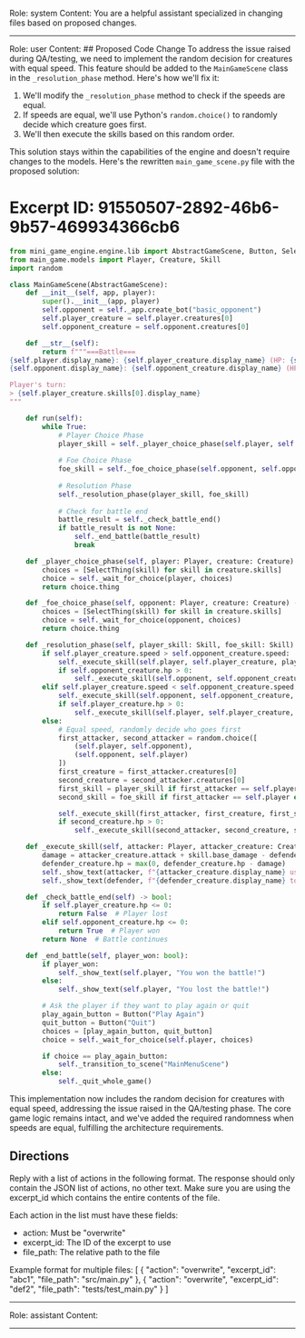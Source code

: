 Role: system
Content: You are a helpful assistant specialized in changing files based on proposed changes.
__________________
Role: user
Content: ## Proposed Code Change
To address the issue raised during QA/testing, we need to implement the random decision for creatures with equal speed. This feature should be added to the `MainGameScene` class in the `_resolution_phase` method. Here's how we'll fix it:

1. We'll modify the `_resolution_phase` method to check if the speeds are equal.
2. If speeds are equal, we'll use Python's `random.choice()` to randomly decide which creature goes first.
3. We'll then execute the skills based on this random order.

This solution stays within the capabilities of the engine and doesn't require changes to the models. Here's the rewritten `main_game_scene.py` file with the proposed solution:

# Excerpt ID: 91550507-2892-46b6-9b57-469934366cb6
```python main_game/scenes/main_game_scene.py
from mini_game_engine.engine.lib import AbstractGameScene, Button, SelectThing
from main_game.models import Player, Creature, Skill
import random

class MainGameScene(AbstractGameScene):
    def __init__(self, app, player):
        super().__init__(app, player)
        self.opponent = self._app.create_bot("basic_opponent")
        self.player_creature = self.player.creatures[0]
        self.opponent_creature = self.opponent.creatures[0]

    def __str__(self):
        return f"""===Battle===
{self.player.display_name}: {self.player_creature.display_name} (HP: {self.player_creature.hp}/{self.player_creature.max_hp})
{self.opponent.display_name}: {self.opponent_creature.display_name} (HP: {self.opponent_creature.hp}/{self.opponent_creature.max_hp})

Player's turn:
> {self.player_creature.skills[0].display_name}
"""

    def run(self):
        while True:
            # Player Choice Phase
            player_skill = self._player_choice_phase(self.player, self.player_creature)
            
            # Foe Choice Phase
            foe_skill = self._foe_choice_phase(self.opponent, self.opponent_creature)
            
            # Resolution Phase
            self._resolution_phase(player_skill, foe_skill)
            
            # Check for battle end
            battle_result = self._check_battle_end()
            if battle_result is not None:
                self._end_battle(battle_result)
                break

    def _player_choice_phase(self, player: Player, creature: Creature) -> Skill:
        choices = [SelectThing(skill) for skill in creature.skills]
        choice = self._wait_for_choice(player, choices)
        return choice.thing

    def _foe_choice_phase(self, opponent: Player, creature: Creature) -> Skill:
        choices = [SelectThing(skill) for skill in creature.skills]
        choice = self._wait_for_choice(opponent, choices)
        return choice.thing

    def _resolution_phase(self, player_skill: Skill, foe_skill: Skill):
        if self.player_creature.speed > self.opponent_creature.speed:
            self._execute_skill(self.player, self.player_creature, player_skill, self.opponent, self.opponent_creature)
            if self.opponent_creature.hp > 0:
                self._execute_skill(self.opponent, self.opponent_creature, foe_skill, self.player, self.player_creature)
        elif self.player_creature.speed < self.opponent_creature.speed:
            self._execute_skill(self.opponent, self.opponent_creature, foe_skill, self.player, self.player_creature)
            if self.player_creature.hp > 0:
                self._execute_skill(self.player, self.player_creature, player_skill, self.opponent, self.opponent_creature)
        else:
            # Equal speed, randomly decide who goes first
            first_attacker, second_attacker = random.choice([
                (self.player, self.opponent),
                (self.opponent, self.player)
            ])
            first_creature = first_attacker.creatures[0]
            second_creature = second_attacker.creatures[0]
            first_skill = player_skill if first_attacker == self.player else foe_skill
            second_skill = foe_skill if first_attacker == self.player else player_skill

            self._execute_skill(first_attacker, first_creature, first_skill, second_attacker, second_creature)
            if second_creature.hp > 0:
                self._execute_skill(second_attacker, second_creature, second_skill, first_attacker, first_creature)

    def _execute_skill(self, attacker: Player, attacker_creature: Creature, skill: Skill, defender: Player, defender_creature: Creature):
        damage = attacker_creature.attack + skill.base_damage - defender_creature.defense
        defender_creature.hp = max(0, defender_creature.hp - damage)
        self._show_text(attacker, f"{attacker_creature.display_name} used {skill.display_name}!")
        self._show_text(defender, f"{defender_creature.display_name} took {damage} damage!")

    def _check_battle_end(self) -> bool:
        if self.player_creature.hp <= 0:
            return False  # Player lost
        elif self.opponent_creature.hp <= 0:
            return True  # Player won
        return None  # Battle continues

    def _end_battle(self, player_won: bool):
        if player_won:
            self._show_text(self.player, "You won the battle!")
        else:
            self._show_text(self.player, "You lost the battle!")

        # Ask the player if they want to play again or quit
        play_again_button = Button("Play Again")
        quit_button = Button("Quit")
        choices = [play_again_button, quit_button]
        choice = self._wait_for_choice(self.player, choices)

        if choice == play_again_button:
            self._transition_to_scene("MainMenuScene")
        else:
            self._quit_whole_game()
```

This implementation now includes the random decision for creatures with equal speed, addressing the issue raised in the QA/testing phase. The core game logic remains intact, and we've added the required randomness when speeds are equal, fulfilling the architecture requirements.

## Directions
Reply with a list of actions in the following format. The response should only contain the JSON list of actions, no other text.
Make sure you are using the excerpt_id which contains the entire contents of the file.

Each action in the list must have these fields:
- action: Must be "overwrite"
- excerpt_id: The ID of the excerpt to use
- file_path: The relative path to the file

Example format for multiple files:
[
    {
        "action": "overwrite",
        "excerpt_id": "abc1",
        "file_path": "src/main.py"
    },
    {
        "action": "overwrite",
        "excerpt_id": "def2",
        "file_path": "tests/test_main.py"
    }
]
__________________
Role: assistant
Content: 
__________________
